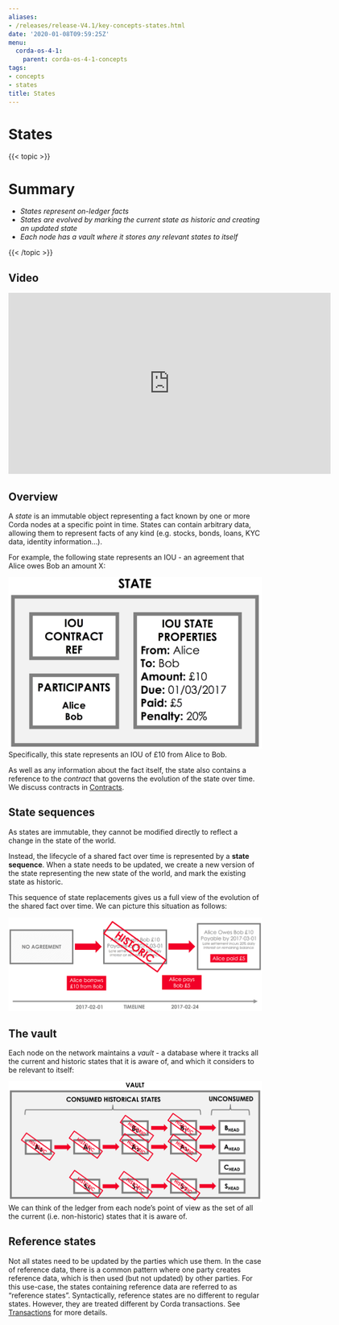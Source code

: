 ```yaml
---
aliases:
- /releases/release-V4.1/key-concepts-states.html
date: '2020-01-08T09:59:25Z'
menu:
  corda-os-4-1:
    parent: corda-os-4-1-concepts
tags:
- concepts
- states
title: States
---
```



# States


{{< topic >}}

# Summary


* *States represent on-ledger facts*
* *States are evolved by marking the current state as historic and creating an updated state*
* *Each node has a vault where it stores any relevant states to itself*


{{< /topic >}}

## Video

<iframe src="https://player.vimeo.com/video/213812054" width="640" height="360" frameborder="0" webkitallowfullscreen="true" mozallowfullscreen="true" allowfullscreen="true"></iframe>


<p></p>


## Overview

A *state* is an immutable object representing a fact known by one or more Corda nodes at a specific point in time.
States can contain arbitrary data, allowing them to represent facts of any kind (e.g. stocks, bonds, loans, KYC data,
identity information…).

For example, the following state represents an IOU - an agreement that Alice owes Bob an amount X:

![state](resources/state.png "state")
Specifically, this state represents an IOU of £10 from Alice to Bob.

As well as any information about the fact itself, the state also contains a reference to the *contract* that governs
the evolution of the state over time. We discuss contracts in [Contracts](key-concepts-contracts.md).


## State sequences

As states are immutable, they cannot be modified directly to reflect a change in the state of the world.

Instead, the lifecycle of a shared fact over time is represented by a **state sequence**. When a state needs to be
updated, we create a new version of the state representing the new state of the world, and mark the existing state as
historic.

This sequence of state replacements gives us a full view of the evolution of the shared fact over time. We can
picture this situation as follows:

![state sequence](resources/state-sequence.png "state sequence")

## The vault

Each node on the network maintains a *vault* - a database where it tracks all the current and historic states that it
is aware of, and which it considers to be relevant to itself:

![vault simple](resources/vault-simple.png "vault simple")
We can think of the ledger from each node’s point of view as the set of all the current (i.e. non-historic) states that
it is aware of.


## Reference states

Not all states need to be updated by the parties which use them. In the case of reference data, there is a common pattern
where one party creates reference data, which is then used (but not updated) by other parties. For this use-case, the
states containing reference data are referred to as “reference states”. Syntactically, reference states are no different
to regular states. However, they are treated different by Corda transactions. See [Transactions](key-concepts-transactions.md) for
more details.

